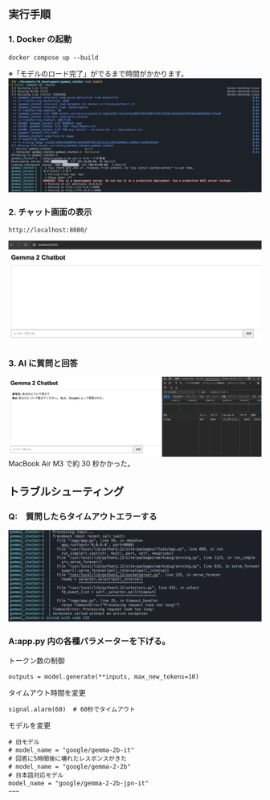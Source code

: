 ## 実行手順

### 1. Docker の起動

```
docker compose up --build
```

※「モデルのロード完了」がでるまで時間がかかります。
![alt text](image/image.png)

### 2. チャット画面の表示

```
http://localhost:8080/
```

![alt text](image/image_2.png)

### 3. AI に質問と回答

![alt text](image/image_3.png)
MacBook Air M3 で約 30 秒かかった。

## トラブルシューティング

### Q:　質問したらタイムアウトエラーする

![alt text](image/image_4.png)

### A:app.py 内の各種パラメーターを下げる。

トークン数の制御

```
outputs = model.generate(**inputs, max_new_tokens=10)
```

タイムアウト時間を変更

```
signal.alarm(60)  # 60秒でタイムアウト
```

モデルを変更

```
# 旧モデル
# model_name = "google/gemma-2b-it"
# 回答に5時間後に壊れたレスポンスがきた
# model_name = "google/gemma-2-2b"
# 日本語対応モデル
model_name = "google/gemma-2-2b-jpn-it"
~~~
```
